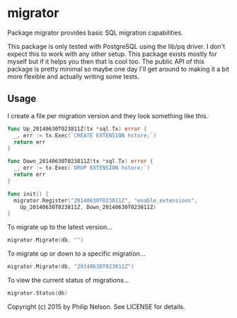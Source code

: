 migrator
========

Package migrator provides basic SQL migration capabilities.

This package is only tested with PostgreSQL using the lib/pq driver. I
don't expect this to work with any other setup. This package exists mostly
for myself but if it helps you then that is cool too. The public API of
this package is pretty minimal so maybe one day I'll get around to making
it a bit more flexible and actually writing some tests.


Usage
-----

I create a file per migration version and they look something like this.

```go
func Up_20140630T023811Z(tx *sql.Tx) error {
  _, err := tx.Exec(`CREATE EXTENSION hstore;`)
  return err
}

func Down_20140630T023811Z(tx *sql.Tx) error {
  _, err := tx.Exec(`DROP EXTENSION hstore;`)
  return err
}

func init() {
  migrator.Register("20140630T023811Z", "enable_extensions",
    Up_20140630T023811Z, Down_20140630T023811Z)
}
```

To migrate up to the latest version...

```go
migrator.Migrate(db, "")
```

To migrate up or down to a specific migration...

```go
migrator.Migrate(db, "20140630T023811Z")
```

To view the current status of migrations...

```go
migrator.Status(db)
```

Copyright (c) 2015 by Philip Nelson. See LICENSE for details.
